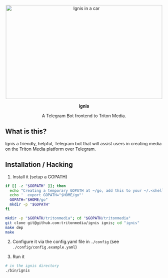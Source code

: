 <p align="center">
  <img width=500 height=300 src="https://78.media.tumblr.com/202569ad66cd8041e0e1bd601dafd1a9/tumblr_p5a4fmbp0M1rblqwco2_1280.png" alt="Ignis in a car" />
</p>

<p align="center">
  <b>ignis</b>
</p>

<p align="center"> A Telegram Bot frontend to Triton Media.</p>


## What is this?

Ignis a friendly, helpful, Telegram bot that will assist users in creating media on the Triton Media platform over Telegram.

## Installation / Hacking


1. Install it (setup a GOPATH)

```bash
if [[ -z "$GOPATH" ]]; then
  echo "Creating a temporary GOPATH at ~/go, add this to your ~/.<shell>rc to make it permanent:"
  echo '  export GOPATH="$HOME/go"'
  GOPATH="$HOME/go"
  mkdir -p "$GOPATH"
fi

mkdir -p "$GOPATH/tritonmedia"; cd "$GOPATH/tritonmedia"
git clone git@github.com:tritonmedia/ignis ignis; cd "ignis"
make dep
make
```

2. Configure it via the config.yaml file in `./config` (see `./config/config.example.yaml`)

3. Run it

```bash
# in the ignis directory
./bin/ignis
```